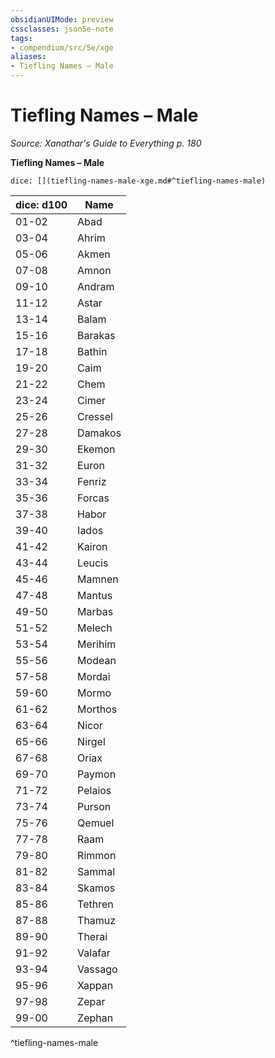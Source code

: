 ```yaml
---
obsidianUIMode: preview
cssclasses: json5e-note
tags:
- compendium/src/5e/xge
aliases:
- Tiefling Names – Male
---
```

# Tiefling Names – Male
*Source: Xanathar's Guide to Everything p. 180* 

**Tiefling Names – Male**

`dice: [](tiefling-names-male-xge.md#^tiefling-names-male)`

| dice: d100 | Name |
|------------|------|
| 01-02 | Abad |
| 03-04 | Ahrim |
| 05-06 | Akmen |
| 07-08 | Amnon |
| 09-10 | Andram |
| 11-12 | Astar |
| 13-14 | Balam |
| 15-16 | Barakas |
| 17-18 | Bathin |
| 19-20 | Caim |
| 21-22 | Chem |
| 23-24 | Cimer |
| 25-26 | Cressel |
| 27-28 | Damakos |
| 29-30 | Ekemon |
| 31-32 | Euron |
| 33-34 | Fenriz |
| 35-36 | Forcas |
| 37-38 | Habor |
| 39-40 | Iados |
| 41-42 | Kairon |
| 43-44 | Leucis |
| 45-46 | Mamnen |
| 47-48 | Mantus |
| 49-50 | Marbas |
| 51-52 | Melech |
| 53-54 | Merihim |
| 55-56 | Modean |
| 57-58 | Mordai |
| 59-60 | Mormo |
| 61-62 | Morthos |
| 63-64 | Nicor |
| 65-66 | Nirgel |
| 67-68 | Oriax |
| 69-70 | Paymon |
| 71-72 | Pelaios |
| 73-74 | Purson |
| 75-76 | Qemuel |
| 77-78 | Raam |
| 79-80 | Rimmon |
| 81-82 | Sammal |
| 83-84 | Skamos |
| 85-86 | Tethren |
| 87-88 | Thamuz |
| 89-90 | Therai |
| 91-92 | Valafar |
| 93-94 | Vassago |
| 95-96 | Xappan |
| 97-98 | Zepar |
| 99-00 | Zephan |
^tiefling-names-male